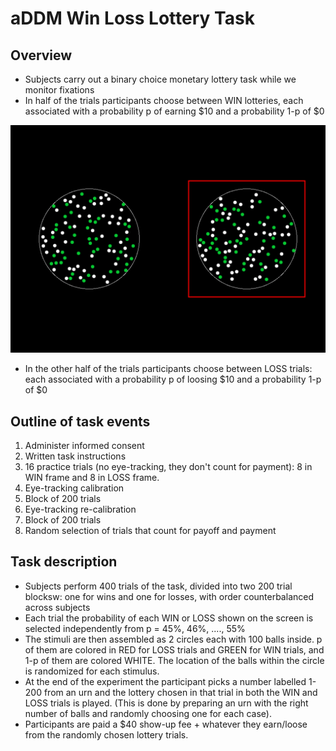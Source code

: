 # aDDM Win Loss Lottery Task


## Overview
* Subjects carry out a binary choice monetary lottery task while we monitor fixations
* In half of the trials participants choose between WIN lotteries, each associated with a probability p of earning $10 and a probability 1-p of $0
<img src="images/win_choice.png">

* In the other half of the trials participants choose between LOSS trials: each associated  with a probability p of loosing $10 and a probability 1-p of $0

## Outline of task events
1. Administer informed consent
2. Written task instructions
3. 16 practice trials (no eye-tracking, they don't count for payment): 8 in WIN frame and 8 in LOSS frame.
4. Eye-tracking calibration
5. Block of 200 trials
6. Eye-tracking re-calibration
7. Block of 200 trials
8. Random selection of trials that count for payoff and payment

## Task description
* Subjects perform 400 trials of the task, divided into two 200 trial blocksw: one for wins and one for losses, with order counterbalanced across subjects
* Each trial the probability of each WIN or LOSS shown on the screen is selected independently from p = 45%, 46%, ...., 55%
* The stimuli are then assembled as 2 circles each with 100 balls inside. p of them are colored in RED for LOSS trials and GREEN for WIN trials, and 1-p of them are colored WHITE. The location of the balls within the circle is randomized for each stimulus. 
* At the end of the experiment the participant picks a number labelled 1-200 from an urn and the lottery chosen in that trial in both the WIN and LOSS trials is played. (This is done by preparing an urn with the right number of balls and randomly choosing one for each case). 
* Participants are paid a $40 show-up fee + whatever they earn/loose from the randomly chosen lottery trials.
